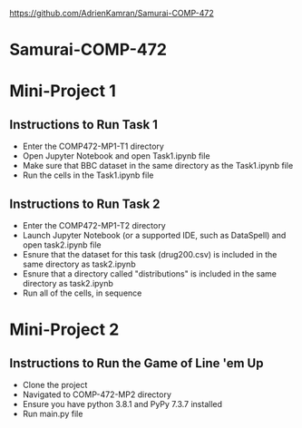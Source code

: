 https://github.com/AdrienKamran/Samurai-COMP-472
# Samurai-COMP-472

<h1> Mini-Project 1 </h1>
<h2> Instructions to Run Task 1 </h2>
<ul> 
  <li>Enter the COMP472-MP1-T1 directory</li>
  <li>Open Jupyter Notebook and open Task1.ipynb file </li>
  <li>Make sure that BBC dataset in the same directory as the Task1.ipynb file </li>
  <li>Run the cells in the Task1.ipynb file</li>
</ul>

<h2> Instructions to Run Task 2 </h2>
<ul>
  <li>Enter the COMP472-MP1-T2 directory</li>
  <li>Launch Jupyter Notebook (or a supported IDE, such as DataSpell) and open task2.ipynb file</li>
  <li>Esnure that the dataset for this task (drug200.csv) is included in the same directory as task2.ipynb</li>
  <li>Esnure that a directory called "distributions" is included in the same directory as task2.ipynb</li>
  <li>Run all of the cells, in sequence</li>
</ul>

<h1> Mini-Project 2 </h1>
<h2> Instructions to Run the Game of Line 'em Up </h2>
<ul>   
  <li>Clone the project </li>
  <li>Navigated to COMP-472-MP2 directory </li>
  <li>Ensure you have python 3.8.1 and PyPy 7.3.7 installed</li>
  <li>Run main.py file</li>
</ul>
